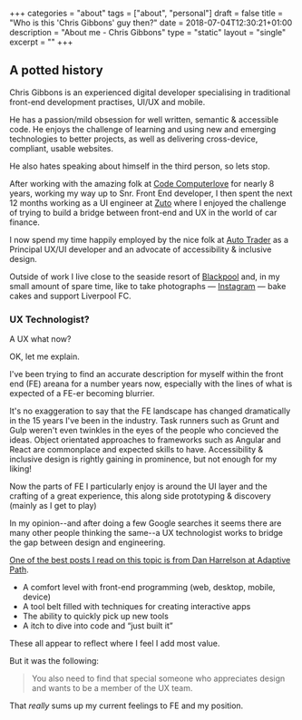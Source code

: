 +++
categories = "about"
tags = ["about", "personal"]
draft = false
title = "Who is this 'Chris Gibbons' guy then?"
date = 2018-07-04T12:30:21+01:00
description = "About me - Chris Gibbons"
type = "static"
layout = "single"
excerpt = ""
+++
## A potted history
Chris Gibbons is an experienced digital developer specialising in traditional front-end development practises, UI/UX and mobile.

He has a passion/mild obsession for well written, semantic &amp; accessible code. He enjoys the challenge of learning and using new and emerging technologies to better projects, as well as delivering cross-device, compliant, usable websites.

He also hates speaking about himself in the third person, so lets stop.

After working with the amazing folk at <a href="https://www.codecomputerlove.com/" rel="noopener">Code Computerlove</a> for nearly 8 years, working my way up to Snr. Front End developer, I then spent the next 12 months working as a UI engineer at <a href="https://www.zuto.com" rel="noopener">Zuto</a> where I enjoyed the challenge of trying to build a bridge between front-end and UX in the world of car finance.

I now spend my time happily employed by the nice folk at <a href="https://www.autotrader.co.uk/" rel="noopener">Auto Trader</a> as a Principal UX/UI developer and an advocate of accessibility &amp; inclusive design.

Outside of work I live close to the seaside resort of <a href="https://en.wikipedia.org/wiki/Blackpool" rel="noopener">Blackpool</a> and, in my small amount of spare time, like to take photographs &mdash; <a href="https://www.instagram.com/_gbbns" rel="noopener">Instagram</a> &mdash; bake cakes and support Liverpool FC.

### UX Technologist?
A UX what now?

OK, let me explain.

I've been trying to find an accurate description for myself within the front end (FE) areana for a number years now, especially with the lines of what is expected of a FE-er becoming blurrier.

It's no exaggeration to say that the FE landscape has changed dramatically in the 15 years I've been in the industry. Task runners such as Grunt and Gulp weren't even twinkles in the eyes of the people who concieved the ideas. Object orientated approaches to frameworks such as Angular and React are commonplace and expected skills to have. Accessibility &amp; inclusive design is rightly gaining in prominence, but not enough for my liking!

Now the parts of FE I particularly enjoy is around the UI layer and the crafting of a great experience, this along side prototyping & discovery (mainly as I get to play)

In my opinion--and after doing a few Google searches it seems there are many other people thinking the same--a UX technologist works to bridge the gap between design and engineering.

<a href="https://adaptivepath.org/ideas/what-makes-a-design-technologist/" rel="noopener">One of the best posts I read on this topic is from Dan Harrelson at Adaptive Path</a>.

* A comfort level with front-end programming (web, desktop, mobile, device)
* A tool belt filled with techniques for creating interactive apps
* The ability to quickly pick up new tools
* A itch to dive into code and &ldquo;just built it&rdquo;

These all appear to reflect where I feel I add most value.

But it was the following:

>You also need to find that special someone who appreciates design and wants to be a member of the UX team.

That _really_ sums up my current feelings to FE and my position.
